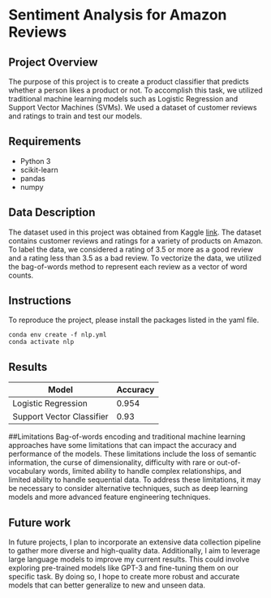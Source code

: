 # Sentiment Analysis for Amazon Reviews

## Project Overview
The purpose of this project is to create a product classifier that predicts whether a person likes a product or not. To accomplish this task, we utilized traditional machine learning models such as Logistic Regression and Support Vector Machines (SVMs). We used a dataset of customer reviews and ratings to train and test our models. 


## Requirements

- Python 3
- scikit-learn
- pandas
- numpy


## Data Description

The dataset used in this project was obtained from Kaggle [link](https://www.kaggle.com/datasets/karkavelrajaj/amazon-sales-dataset). The dataset contains customer reviews and ratings for a variety of products on Amazon. To label the data, we considered a rating of 3.5 or more as a good review and a rating less than 3.5 as a bad review. To vectorize the data, we utilized the bag-of-words method to represent each review as a vector of word counts.




## Instructions
To reproduce the project, please install the packages listed in the yaml file.
```
conda env create -f nlp.yml
conda activate nlp
```


## Results 
| Model | Accuracy |
|-------|----------|
| Logistic Regression | 0.954 |
| Support Vector Classifier | 0.93 |

##Limitations
Bag-of-words encoding and traditional machine learning approaches have some limitations that can impact the accuracy and performance of the models. These limitations include the loss of semantic information, the curse of dimensionality, difficulty with rare or out-of-vocabulary words, limited ability to handle complex relationships, and limited ability to handle sequential data. To address these limitations, it may be necessary to consider alternative techniques, such as deep learning models and more advanced feature engineering techniques.

## Future work
In future projects, I plan to incorporate an extensive data collection pipeline to gather more diverse and high-quality data. Additionally, I aim to leverage large language models to improve my current results. This could involve exploring pre-trained models like GPT-3 and fine-tuning them on our specific task. By doing so, I hope to create more robust and accurate models that can better generalize to new and unseen data.